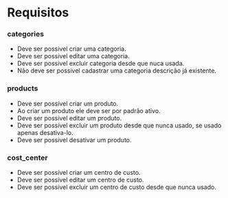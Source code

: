 # Requisitos

### categories
- Deve ser possivel criar uma categoria.
- Deve ser possivel editar uma categoria.
- Deve ser possivel excluir categoria desde que nuca usada.
- Não deve ser possivel cadastrar uma categoria descrição já existente.


### products
- Deve ser possível criar um produto.
- Ao criar um produto ele deve ser por padrão ativo.
- Deve ser possível editar um produto.
- Deve ser possível excluir um produto desde que nunca usado, se usado apenas desativa-lo.
- Deve ser possivel desativar um produto.

### cost_center
- Deve ser possível criar um centro de custo.
- Deve ser possivel editar um centro de custo.
- Deve ser possivel excluir um centro de custo desde que nunca usado.
